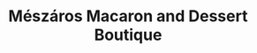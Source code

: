 ---
title: "Mészáros Macaron and Dessert Boutique"
url: /graz/meszaros-macaron-and-dessert-boutique/
shop: Süßwaren
---
